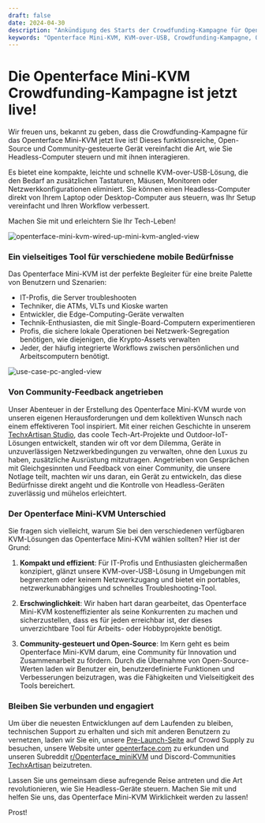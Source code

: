 ```yaml
---
draft: false
date: 2024-04-30
description: "Ankündigung des Starts der Crowdfunding-Kampagne für Openterface Mini-KVM - eine erschwingliche, Open-Source KVM-over-USB-Lösung zur Steuerung von Headless-Computern. Perfekt für IT-Profis, Entwickler und Technik-Enthusiasten, die eine effiziente Geräteverwaltung suchen."
keywords: "Openterface Mini-KVM, KVM-over-USB, Crowdfunding-Kampagne, Open-Source KVM, Headless-Computer-Steuerung, IT-Troubleshooting-Tool, Geräteverwaltung, tragbare KVM-Lösung, TechxArtisan, erschwingliche KVM"
---
```


# Die Openterface Mini-KVM Crowdfunding-Kampagne ist jetzt live!

Wir freuen uns, bekannt zu geben, dass die Crowdfunding-Kampagne für das Openterface Mini-KVM jetzt live ist! Dieses funktionsreiche, Open-Source und Community-gesteuerte Gerät vereinfacht die Art, wie Sie Headless-Computer steuern und mit ihnen interagieren.

Es bietet eine kompakte, leichte und schnelle KVM-over-USB-Lösung, die den Bedarf an zusätzlichen Tastaturen, Mäusen, Monitoren oder Netzwerkkonfigurationen eliminiert. Sie können einen Headless-Computer direkt von Ihrem Laptop oder Desktop-Computer aus steuern, was Ihr Setup vereinfacht und Ihren Workflow verbessert.

Machen Sie mit und erleichtern Sie Ihr Tech-Leben!

![openterface-mini-kvm-wired-up-mini-kvm-angled-view](https://www.crowdsupply.com/img/418f/c93dc838-7dbf-4281-b6e0-16f1bee6418f/openterface-mini-kvm-wired-up-mini-kvm-angled-view_jpg_gallery-lg.jpg)

### Ein vielseitiges Tool für verschiedene mobile Bedürfnisse

Das Openterface Mini-KVM ist der perfekte Begleiter für eine breite Palette von Benutzern und Szenarien:

- IT-Profis, die Server troubleshooten
- Techniker, die ATMs, VLTs und Kioske warten
- Entwickler, die Edge-Computing-Geräte verwalten
- Technik-Enthusiasten, die mit Single-Board-Computern experimentieren
- Profis, die sichere lokale Operationen bei Netzwerk-Segregation benötigen, wie diejenigen, die Krypto-Assets verwalten
- Jeder, der häufig integrierte Workflows zwischen persönlichen und Arbeitscomputern benötigt.

![use-case-pc-angled-view](https://www.crowdsupply.com/img/4003/335f6301-8abd-4efd-9803-9c6f8c6d4003/use-case-pc-angled-view_jpg_gallery-lg.jpg)

### Von Community-Feedback angetrieben

Unser Abenteuer in der Erstellung des Openterface Mini-KVM wurde von unseren eigenen Herausforderungen und dem kollektiven Wunsch nach einem effektiveren Tool inspiriert. Mit einer reichen Geschichte in unserem [TechxArtisan Studio](https://techxartisan.com/en/), das coole Tech-Art-Projekte und Outdoor-IoT-Lösungen entwickelt, standen wir oft vor dem Dilemma, Geräte in unzuverlässigen Netzwerkbedingungen zu verwalten, ohne den Luxus zu haben, zusätzliche Ausrüstung mitzutragen. Angetrieben von Gesprächen mit Gleichgesinnten und Feedback von einer Community, die unsere Notlage teilt, machten wir uns daran, ein Gerät zu entwickeln, das diese Bedürfnisse direkt angeht und die Kontrolle von Headless-Geräten zuverlässig und mühelos erleichtert.

### Der Openterface Mini-KVM Unterschied

Sie fragen sich vielleicht, warum Sie bei den verschiedenen verfügbaren KVM-Lösungen das Openterface Mini-KVM wählen sollten? Hier ist der Grund:

1. **Kompakt und effizient**: Für IT-Profis und Enthusiasten gleichermaßen konzipiert, glänzt unsere KVM-over-USB-Lösung in Umgebungen mit begrenztem oder keinem Netzwerkzugang und bietet ein portables, netzwerkunabhängiges und schnelles Troubleshooting-Tool.
    
2. **Erschwinglichkeit**: Wir haben hart daran gearbeitet, das Openterface Mini-KVM kosteneffizienter als seine Konkurrenten zu machen und sicherzustellen, dass es für jeden erreichbar ist, der dieses unverzichtbare Tool für Arbeits- oder Hobbyprojekte benötigt.
    
3. **Community-gesteuert und Open-Source**: Im Kern geht es beim Openterface Mini-KVM darum, eine Community für Innovation und Zusammenarbeit zu fördern. Durch die Übernahme von Open-Source-Werten laden wir Benutzer ein, benutzerdefinierte Funktionen und Verbesserungen beizutragen, was die Fähigkeiten und Vielseitigkeit des Tools bereichert.

### Bleiben Sie verbunden und engagiert

Um über die neuesten Entwicklungen auf dem Laufenden zu bleiben, technischen Support zu erhalten und sich mit anderen Benutzern zu vernetzen, laden wir Sie ein, unsere [Pre-Launch-Seite](https://www.crowdsupply.com/techxartisan/openterface-mini-kvm) auf Crowd Supply zu besuchen, unsere Website unter [openterface.com](/) zu erkunden und unseren Subreddit [r/Openterface_miniKVM](/reddit) und Discord-Communities [TechxArtisan](https://discord.com/invite/4khsrbGS) beizutreten.

Lassen Sie uns gemeinsam diese aufregende Reise antreten und die Art revolutionieren, wie Sie Headless-Geräte steuern. Machen Sie mit und helfen Sie uns, das Openterface Mini-KVM Wirklichkeit werden zu lassen!

Prost!
